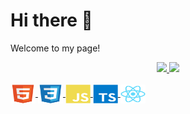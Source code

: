 # Hi there 👋

Welcome to my page!

<div align="center">
  <a href="https://github.com/rafaela-carvalho">
  <img height="180em" src="https://github-readme-stats.vercel.app/api?username=rafaela-carvalho&show_icons=true&theme=aura&include_all_commits=true&count_private=true"/>
  <img height="180em" src="https://github-readme-stats.vercel.app/api/top-langs/?username=rafaela-carvalho&layout=compact&langs_count=7&theme=ocean_dark"/>
</div>
  
<div style="display: inline_block">
<br>  
<img align="center" height="30" width="40" src="https://raw.githubusercontent.com/devicons/devicon/master/icons/html5/html5-original.svg">
<img align="center" height="30" width="40" src="https://raw.githubusercontent.com/devicons/devicon/master/icons/css3/css3-original.svg">
<img align="center" height="30" width="40" src="https://raw.githubusercontent.com/devicons/devicon/master/icons/javascript/javascript-plain.svg">
<img align="center" height="30" width="40" src="https://raw.githubusercontent.com/devicons/devicon/master/icons/typescript/typescript-plain.svg">
<img align="center" height="30" width="40" src="https://raw.githubusercontent.com/devicons/devicon/master/icons/react/react-original.svg">
<!-- <img align="center" height="30" width="40" src="https://raw.githubusercontent.com/devicons/devicon/master/icons/python/python-original.svg">
<img align="center" alt="Rafa-Csharp" height="30" width="40" src="https://raw.githubusercontent.com/devicons/devicon/master/icons/csharp/csharp-original.svg">   -->
</div>
